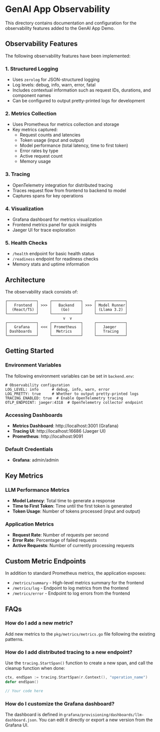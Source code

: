 # GenAI App Observability

This directory contains documentation and configuration for the observability features added to the GenAI App Demo.

## Observability Features

The following observability features have been implemented:

### 1. Structured Logging

- Uses `zerolog` for JSON-structured logging
- Log levels: debug, info, warn, error, fatal
- Includes contextual information such as request IDs, durations, and component names
- Can be configured to output pretty-printed logs for development

### 2. Metrics Collection

- Uses Prometheus for metrics collection and storage
- Key metrics captured:
  - Request counts and latencies
  - Token usage (input and output)
  - Model performance (total latency, time to first token)
  - Error rates by type
  - Active request count
  - Memory usage

### 3. Tracing

- OpenTelemetry integration for distributed tracing
- Traces request flow from frontend to backend to model
- Captures spans for key operations

### 4. Visualization

- Grafana dashboard for metrics visualization
- Frontend metrics panel for quick insights
- Jaeger UI for trace exploration

### 5. Health Checks

- `/health` endpoint for basic health status
- `/readiness` endpoint for readiness checks
- Memory stats and uptime information

## Architecture

The observability stack consists of:

```
┌─────────────┐     ┌─────────────┐     ┌─────────────┐
│   Frontend  │ >>> │   Backend   │ >>> │ Model Runner│
│  (React/TS) │     │    (Go)     │     │ (Llama 3.2) │
└─────────────┘     └─────────────┘     └─────────────┘
                          v  v
┌─────────────┐     ┌─────────────┐     ┌─────────────┐
│   Grafana   │ <<< │ Prometheus  │     │   Jaeger    │
│ Dashboards  │     │  Metrics    │     │   Tracing   │
└─────────────┘     └─────────────┘     └─────────────┘
```

## Getting Started

### Environment Variables

The following environment variables can be set in `backend.env`:

```
# Observability configuration
LOG_LEVEL: info      # debug, info, warn, error
LOG_PRETTY: true     # Whether to output pretty-printed logs
TRACING_ENABLED: true  # Enable OpenTelemetry tracing
OTLP_ENDPOINT: jaeger:4318  # OpenTelemetry collector endpoint
```

### Accessing Dashboards

- **Metrics Dashboard**: http://localhost:3001 (Grafana)
- **Tracing UI**: http://localhost:16686 (Jaeger UI)
- **Prometheus**: http://localhost:9091

### Default Credentials

- **Grafana**: admin/admin

## Key Metrics

### LLM Performance Metrics

- **Model Latency**: Total time to generate a response
- **Time to First Token**: Time until the first token is generated
- **Token Usage**: Number of tokens processed (input and output)

### Application Metrics

- **Request Rate**: Number of requests per second
- **Error Rate**: Percentage of failed requests
- **Active Requests**: Number of currently processing requests

## Custom Metric Endpoints

In addition to standard Prometheus metrics, the application exposes:

- `/metrics/summary` - High-level metrics summary for the frontend
- `/metrics/log` - Endpoint to log metrics from the frontend
- `/metrics/error` - Endpoint to log errors from the frontend

## FAQs

### How do I add a new metric?

Add new metrics to the `pkg/metrics/metrics.go` file following the existing patterns.

### How do I add distributed tracing to a new endpoint?

Use the `tracing.StartSpan()` function to create a new span, and call the cleanup function when done:

```go
ctx, endSpan := tracing.StartSpan(r.Context(), "operation_name")
defer endSpan()

// Your code here
```

### How do I customize the Grafana dashboard?

The dashboard is defined in `grafana/provisioning/dashboards/llm-dashboard.json`. You can edit it directly or export a new version from the Grafana UI.
